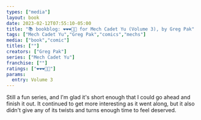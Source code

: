 ```yaml
---
types: ["media"]
layout: book
date: 2023-02-12T07:55:10-05:00
title: "📚 bookblog: ❤️❤️❤️🖤🖤 for Mech Cadet Yu (Volume 3), by Greg Pak"
tags: ["Mech Cadet Yu","Greg Pak","comics","mechs"]
media: ["book","comic"]
titles: [""]
creators: ["Greg Pak"]
series: ["Mech Cadet Yu"]
franchise: [""]
ratings: ["❤️❤️❤️🖤🖤"]
params:
  entry: Volume 3
---
```

Still a fun series, and I'm glad it's short enough that I could go ahead and finish it out. It continued to get more interesting as it went along, but it also didn't give any of its twists and turns enough time to feel deserved.
